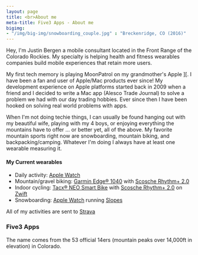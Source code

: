 ```yaml
---
layout: page
title: <br>About me
meta-title: Five3 Apps - About me
bigimg:
- "/img/big-img/snowboarding_couple.jpg" : "Breckenridge, CO (2016)"
---
```


Hey, I'm Justin Bergen a mobile consultant located in the Front Range of the Colorado Rockies. My specialty is helping health and fitness wearables companies build mobile experiences that retain more users.

My first tech memory is playing MoonPatrol on my grandmother's Apple ][. I have been a fan and user of Apple/Mac products ever since! My development experience on Apple platforms started back in 2009 when a friend and I decided to write a Mac app (Alesco Trade Journal) to solve a problem we had with our day trading hobbies. Ever since then I have been hooked on solving real­ world problems with apps.

When I'm not doing techie things, I can usually be found hanging out with my beautiful wife, playing with my 4 boys, or enjoying everything the mountains have to offer ... or better yet, all of the above. My favorite mountain sports right now are snowboarding, mountain biking, and backpacking/camping. Whatever I'm doing I always have at least one wearable measuring it.

#### My Current wearables

- Daily activity: [Apple Watch](https://www.apple.com/watch/)
- Mountain/gravel biking: [Garmin Edge® 1040](https://www.garmin.com/en-US/p/731139) with [Scosche Rhythm+ 2.0](https://www.scosche.com/rhythm-plus-2-armband-heart-rate-monitor)
- Indoor cycling: [Tacx® NEO Smart Bike](https://www.garmin.com/en-US/p/690885) with [Scosche Rhythm+ 2.0](https://www.scosche.com/rhythm-plus-2-armband-heart-rate-monitor) on [Zwift](https://www.zwift.com)
- Snowboarding: [Apple Watch](https://www.apple.com/watch/) running [Slopes](https://getslopes.com/)

All of my activities are sent to [Strava](https://www.strava.com/athletes/22862343)

### Five3 Apps
The name comes from the 53 official 14ers (mountain peaks over 14,000ft in elevation) in Colorado.
